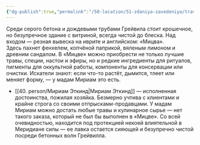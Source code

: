 ```yaml
---
{"dg-publish":true,"permalink":"/50-location/51-zdaniya-zavedeniya/travy-i-speczii-miczva/","tags":["локация/заведение"]}
---
```


Среди серого бетона и дождевыми трубами Грейвила стоит крошечное, но безупречное здание с витриной, всегда чистой до блеска. Над входом — резная вывеска на иврите и английском: «Мицва».  
Здесь пахнет фенхелем, копчёной паприкой, вяленым лимоном и древним сандалом. В «Мицве» можно приобрести не только лучшие травы, специи, настои и эфиры, но и редкие ингредиенты для ритуалов, пигменты для оккультной работы, компоненты для консервации или очистки. Искатели знают: если что-то растёт, дымится, тлеет или меняет форму, — у мадам Мириам это есть.

- [[40. person/Мириам Эткинд\|Мириам Эткинд]] — исполненная достоинства, пожилая хозяйка. Безмерно учтива с клиентами и крайне строга со своими отпрысками-продавцами. У мадам Мириам можно достать любые травы и кулинарное сырье — нет такого заказа, который не был бы выполнен в «Мицве». Со всей очевидностью, находится под протекцией некоей влиятельной в Меридиане силы — ее лавка остается сияющей и безупречно чистой посреди бетонных волн Грейвилла. 